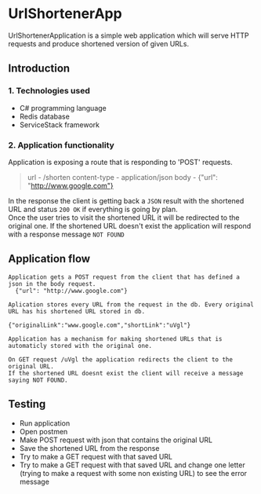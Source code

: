 # UrlShortenerApp

UrlShortenerApplication is a simple web application which will serve HTTP requests and produce shortened version of given URLs.

## Introduction

 ### 1. Technologies used 

 - C# programming language 
 - Redis database
 - ServiceStack framework 

 ### 2. Application functionality

Application is exposing a route that is responding to 'POST' requests.

> url - /shorten
> content-type - application/json
> body - {"url": "http://www.google.com"}

In the response the client is getting back a `JSON` result with the shortened URL  and status `200 OK` if everything is going by plan.  
Once the user tries to visit the shortened URL it will be redirected to the original one.
If the shortened URL doesn't exist the application will respond with a response message `NOT FOUND`


## Application flow

```
Application gets a POST request from the client that has defined a json in the body request. 
  {"url": "http://www.google.com"}
  
Aplication stores every URL from the request in the db. Every original URL has his shortened URL stored in db.

{"originalLink":"www.google.com","shortLink":"uVgl"}

Application has a mechanism for making shortened URLs that is automaticly stored with the original one.

On GET request /uVgl the application redirects the client to the original URL.
If the shortened URL doesnt exist the client will receive a message saying NOT FOUND.
```

## Testing 

 - Run application 
 - Open postmen
 - Make POST request with json that contains the original URL
 - Save the shortened URL from the response
 - Try to make a GET request with that saved URL
 -  Try to make a GET request with that saved URL and change one letter (trying to make a request with some non existing URL) to see the error message 
